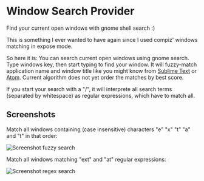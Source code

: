 Window Search Provider
======================

Find your current open windows with gnome shell search :)

This is something I ever wanted to have again since I used compiz' windows
matching in expose mode.

So here it is: You can search current open windows using gnome search.  Type
windows key, then start typing to find your window.  It will fuzzy-match
application name and window title like you might know from
[Sublime Text](http://www.sublimetext.com/) or [Atom](http://atom.io).
Current algorithm does not yet order the matches by best score.

If you start your search with a "/", it will interprete all search terms
(separated by whitespace) as regular expressions, which have to match all.

Screenshots
-----------

Match all windows containing (case insensitive) characters "e" "x" "t" "a" and "t" in that order:

![Screenshot fuzzy search](https://github.com/klorenz/gnome-shell-window-search-provider/blob/master/window-search-provider-fuzzy.png)

Match all windows matching "ext" and "at" regular expressions:

![Screenshot regex search](https://github.com/klorenz/gnome-shell-window-search-provider/blob/master/window-search-provider-regex.png)

